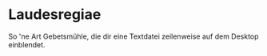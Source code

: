 # Laudesregiae
So 'ne Art Gebetsmühle, die dir eine Textdatei zeilenweise auf dem Desktop einblendet.
